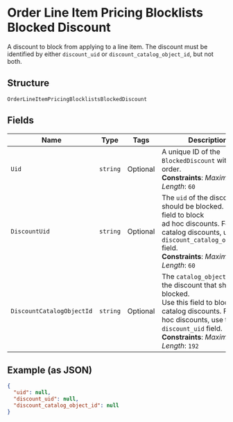 
# Order Line Item Pricing Blocklists Blocked Discount

A discount to block from applying to a line item. The discount must be
identified by either `discount_uid` or `discount_catalog_object_id`, but not both.

## Structure

`OrderLineItemPricingBlocklistsBlockedDiscount`

## Fields

| Name | Type | Tags | Description |
|  --- | --- | --- | --- |
| `Uid` | `string` | Optional | A unique ID of the `BlockedDiscount` within the order.<br>**Constraints**: *Maximum Length*: `60` |
| `DiscountUid` | `string` | Optional | The `uid` of the discount that should be blocked. Use this field to block<br>ad hoc discounts. For catalog discounts, use the `discount_catalog_object_id` field.<br>**Constraints**: *Maximum Length*: `60` |
| `DiscountCatalogObjectId` | `string` | Optional | The `catalog_object_id` of the discount that should be blocked.<br>Use this field to block catalog discounts. For ad hoc discounts, use the<br>`discount_uid` field.<br>**Constraints**: *Maximum Length*: `192` |

## Example (as JSON)

```json
{
  "uid": null,
  "discount_uid": null,
  "discount_catalog_object_id": null
}
```

